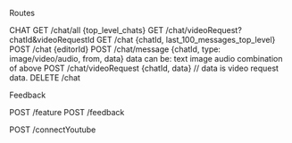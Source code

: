 Routes

CHAT
GET /chat/all {top_level_chats}
GET /chat/videoRequest?chatId&videoRequestId
GET /chat {chatId, last_100_messages_top_level}
POST /chat {editorId}
POST /chat/message {chatId, type: image/video/audio, from, data}
  data can be: 
    text
    image
    audio
    combination of above
POST /chat/videoRequest {chatId, data} // data is video request data.
DELETE /chat

Feedback

POST /feature
POST /feedback

POST /connectYoutube